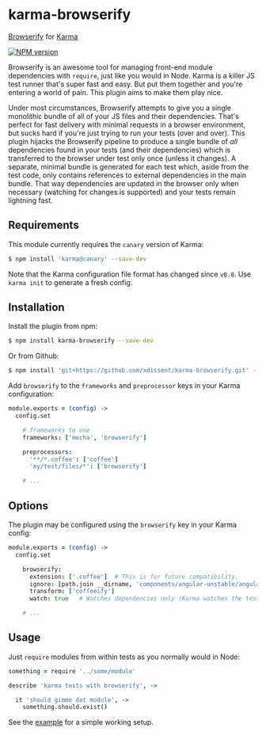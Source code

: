 karma-browserify
================

[Browserify](http://browserify.org) for [Karma](http://karma-runner.github.io)

[![NPM version](https://badge.fury.io/js/karma-browserify.png)](http://badge.fury.io/js/karma-browserify)

Browserify is an awesome tool for managing front-end module dependencies with
`require`, just like you would in Node. Karma is a killer JS test runner that's 
super fast and easy. But put them together and you're entering a world of pain.
This plugin aims to make them play nice.

Under most circumstances, Browserify attempts to give you a single monolithic
bundle of all of your JS files and their dependencies. That's perfect for fast
delivery with minimal requests in a browser environment, but sucks hard if 
you're just trying to run your tests (over and over). This plugin hijacks the
Browserify pipeline to produce a single bundle of *all* dependencies found in
your tests (and their dependencies) which is transferred to the browser under
test only once (unless it changes). A separate, minimal bundle is generated for
each test which, aside from the test code, only contains references to 
external dependencies in the main bundle. That way dependencies are updated in 
the browser only when necessary (watching for changes is supported) and your 
tests remain lightning fast.


Requirements
------------

This module currently requires the `canary` version of Karma:

```sh
$ npm install 'karma@canary' --save-dev
```

Note that the Karma configuration file format has changed since `v0.8`. Use 
`karma init` to generate a fresh config.


Installation
------------

Install the plugin from npm:

```sh
$ npm install karma-browserify --save-dev
```

Or from Github:

```sh
$ npm install 'git+https://github.com/xdissent/karma-browserify.git' --save-dev
```

Add `browserify` to the `frameworks` and `preprocessor` keys in your 
Karma configuration:

```coffee
module.exports = (config) ->
  config.set

    # frameworks to use
    frameworks: ['mocha', 'browserify']

    preprocessors:
      '**/*.coffee': ['coffee']
      'my/test/files/*': ['browserify']

    # ...
```


Options
-------

The plugin may be configured using the `browserify` key in your Karma config:

```coffee
module.exports = (config) ->
  config.set

    browserify: 
      extension: ['.coffee']  # This is for future compatibility.
      ignore: [path.join __dirname, 'components/angular-unstable/angular.js']
      transform: ['coffeeify']
      watch: true   # Watches dependencies only (Karma watches the tests)

    # ...
```


Usage
-----

Just `require` modules from within tests as you normally would in Node:

```coffee
something = require '../some/module'

describe 'karma tests with browserify', ->

  it 'should gimme dat module', ->
    something.should.exist()
```

See the [example](https://github.com/xdissent/karma-browserify/tree/master/example)
for a simple working setup.
